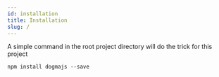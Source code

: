 ```yaml
---
id: installation
title: Installation
slug: /
---
```


A simple command in the root project directory will do the trick for this project

```
npm install dogmajs --save
```